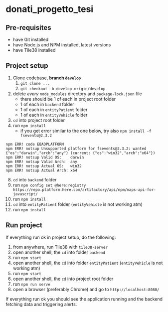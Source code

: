 # donati_progetto_tesi

## Pre-requisites

  - have Git installed
  - have Node.js and NPM installed, latest versions
  - have Tile38 installed

## Project setup

  1. Clone codebase, **branch `develop`**
     1. `git clone ...`
     2. `git checkout -b develop origin/develop`
  3. delete *every* `node_modules` directory and `package-lock.json` file
     - there should be 1 of each in project root folder
     - 1 of each in `backend` folder
     - 1 of each in `entityPatient` folder
     - 1 of each in `entityVehicle` folder
  5. `cd` into project root folder
  6. run `npm install`
     - if you get error similar to the one below, try also `npm install -f fsevents@2.3.2`

```
npm ERR! code EBADPLATFORM
npm ERR! notsup Unsupported platform for fsevents@2.3.2: wanted {"os":"darwin","arch":"any"} (current: {"os":"win32","arch":"x64"})
npm ERR! notsup Valid OS:    darwin
npm ERR! notsup Valid Arch:  any
npm ERR! notsup Actual OS:   win32
npm ERR! notsup Actual Arch: x64
```

  8. `cd` into `backend` folder
  9. run `npm config set @here:registry https://repo.platform.here.com/artifactory/api/npm/maps-api-for-javascript/`
  10. run `npm install`
  11. `cd` into `entityPatient` folder (`entityVehicle` is not working atm)
  12. run `npm install`

## Run project

If everything run ok in project setup, do the following:

  1. from anywhere, run Tile38 with `tile38-server`
  2. open another shell, the `cd` into folder `backend`
  3. run `npm start`
  4. open another shell, the `cd` into folder `entityPatient` (`entityVehicle` is not working atm)
  5. run `npm start`
  6. open another shell, the `cd` into project root folder
  7. run `npm run serve`
  8. open a browser (preferably Chrome) and go to `http://localhost:8080/`

If everything run ok you should see the application running and the backend fetching data and triggering alerts.
